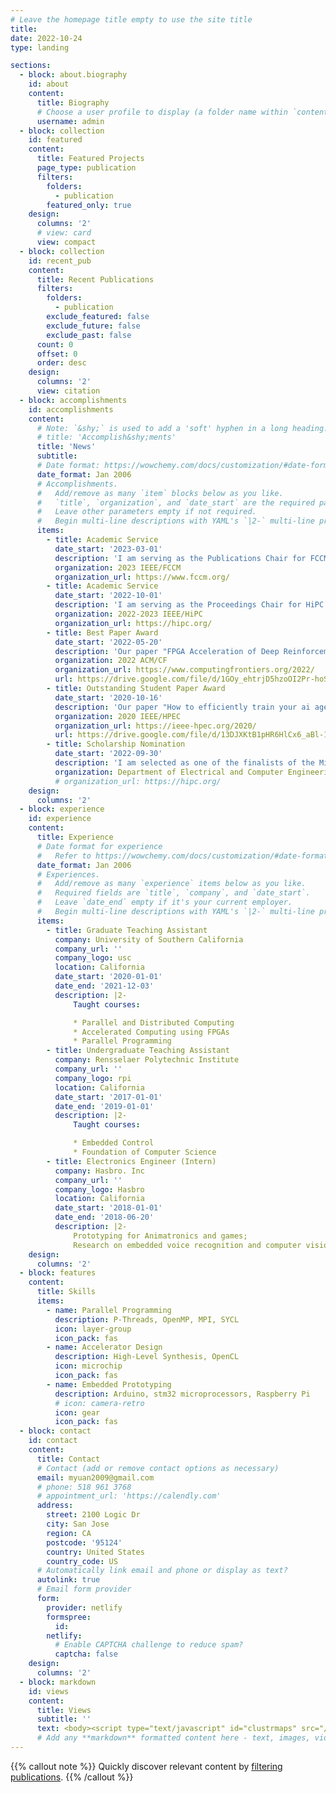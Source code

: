 ```yaml
---
# Leave the homepage title empty to use the site title
title:
date: 2022-10-24
type: landing

sections:
  - block: about.biography
    id: about
    content:
      title: Biography
      # Choose a user profile to display (a folder name within `content/authors/`)
      username: admin
  - block: collection
    id: featured
    content:
      title: Featured Projects
      page_type: publication
      filters:
        folders:
          - publication
        featured_only: true
    design:
      columns: '2'
      # view: card
      view: compact
  - block: collection
    id: recent_pub
    content:
      title: Recent Publications
      filters:
        folders:
          - publication
        exclude_featured: false
        exclude_future: false
        exclude_past: false
      count: 0
      offset: 0
      order: desc
    design:
      columns: '2'
      view: citation
  - block: accomplishments
    id: accomplishments
    content:
      # Note: `&shy;` is used to add a 'soft' hyphen in a long heading.
      # title: 'Accomplish&shy;ments'
      title: 'News'
      subtitle:
      # Date format: https://wowchemy.com/docs/customization/#date-format
      date_format: Jan 2006
      # Accomplishments.
      #   Add/remove as many `item` blocks below as you like.
      #   `title`, `organization`, and `date_start` are the required parameters.
      #   Leave other parameters empty if not required.
      #   Begin multi-line descriptions with YAML's `|2-` multi-line prefix.
      items:
        - title: Academic Service
          date_start: '2023-03-01'
          description: 'I am serving as the Publications Chair for FCCM 2023'
          organization: 2023 IEEE/FCCM
          organization_url: https://www.fccm.org/
        - title: Academic Service
          date_start: '2022-10-01'
          description: 'I am serving as the Proceedings Chair for HiPC 2022 and 2023'
          organization: 2022-2023 IEEE/HiPC
          organization_url: https://hipc.org/
        - title: Best Paper Award
          date_start: '2022-05-20'
          description: 'Our paper "FPGA Acceleration of Deep Reinforcement Learning using On-Chip Replay Management" received Best Paper Award in the 2022 ACM International Conference on Computing Frontiers!'
          organization: 2022 ACM/CF
          organization_url: https://www.computingfrontiers.org/2022/
          url: https://drive.google.com/file/d/1GOy_ehtrjD5hzoOI2Pr-hoSv7vl1zeUA/view
        - title: Outstanding Student Paper Award
          date_start: '2020-10-16'
          description: 'Our paper "How to efficiently train your ai agent? characterizing and evaluating deep reinforcement learning on heterogeneous platforms" received Outstanding Student Paper Award in the 2020 IEEE High Performance Extreme Computing Virtual Conference!'
          organization: 2020 IEEE/HPEC
          organization_url: https://ieee-hpec.org/2020/
          url: https://drive.google.com/file/d/13DJXKtB1pHR6HlCx6_aBl-1i7c55esiQ/view
        - title: Scholarship Nomination
          date_start: '2022-09-30'
          description: 'I am selected as one of the finalists of the Ming Hsieh Ph.D. Scholar!'
          organization: Department of Electrical and Computer Engineering, USC
          # organization_url: https://hipc.org/
    design:
      columns: '2'
  - block: experience
    id: experience
    content:
      title: Experience
      # Date format for experience
      #   Refer to https://wowchemy.com/docs/customization/#date-format
      date_format: Jan 2006
      # Experiences.
      #   Add/remove as many `experience` items below as you like.
      #   Required fields are `title`, `company`, and `date_start`.
      #   Leave `date_end` empty if it's your current employer.
      #   Begin multi-line descriptions with YAML's `|2-` multi-line prefix.
      items:
        - title: Graduate Teaching Assistant
          company: University of Southern California
          company_url: ''
          company_logo: usc
          location: California
          date_start: '2020-01-01'
          date_end: '2021-12-03'
          description: |2-
              Taught courses:

              * Parallel and Distributed Computing
              * Accelerated Computing using FPGAs
              * Parallel Programming
        - title: Undergraduate Teaching Assistant
          company: Rensselaer Polytechnic Institute
          company_url: ''
          company_logo: rpi
          location: California
          date_start: '2017-01-01'
          date_end: '2019-01-01'
          description: |2-
              Taught courses:

              * Embedded Control
              * Foundation of Computer Science
        - title: Electronics Engineer (Intern)
          company: Hasbro. Inc
          company_url: ''
          company_logo: Hasbro
          location: California
          date_start: '2018-01-01'
          date_end: '2018-06-20'
          description: |2-
              Prototyping for Animatronics and games;
              Research on embedded voice recognition and computer vision applications in toys.
    design:
      columns: '2'
  - block: features
    content:
      title: Skills
      items:
        - name: Parallel Programming
          description: P-Threads, OpenMP, MPI, SYCL
          icon: layer-group
          icon_pack: fas
        - name: Accelerator Design
          description: High-Level Synthesis, OpenCL
          icon: microchip
          icon_pack: fas
        - name: Embedded Prototyping
          description: Arduino, stm32 microprocessors, Raspberry Pi
          # icon: camera-retro
          icon: gear
          icon_pack: fas
  - block: contact
    id: contact
    content:
      title: Contact
      # Contact (add or remove contact options as necessary)
      email: myuan2009@gmail.com
      # phone: 518 961 3768
      # appointment_url: 'https://calendly.com'
      address:
        street: 2100 Logic Dr
        city: San Jose
        region: CA
        postcode: '95124'
        country: United States
        country_code: US
      # Automatically link email and phone or display as text?
      autolink: true
      # Email form provider
      form:
        provider: netlify
        formspree:
          id:
        netlify:
          # Enable CAPTCHA challenge to reduce spam?
          captcha: false
    design:
      columns: '2'
  - block: markdown
    id: views
    content:
      title: Views
      subtitle: ''
      text: <body><script type="text/javascript" id="clustrmaps" src="//clustrmaps.com/map_v2.js?d=V5eXDils1-8rmmTVaHNwHPl8Bmyfk90KmWNBqBHFbUk&cl=ffffff&w=a"></script></body>
      # Add any **markdown** formatted content here - text, images, videos, galleries - and even HTML code!
---
```

{{% callout note %}}
Quickly discover relevant content by [filtering publications](./publication/).
{{% /callout %}}
